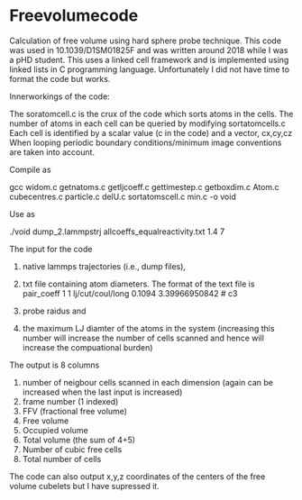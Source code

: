 # Freevolumecode
Calculation of free volume using hard sphere probe technique. This code was used in 10.1039/D1SM01825F and was written around 2018 while I was a pHD student. This uses a linked cell framework and is implemented using linked lists in C programming language. 
Unfortunately I did not have time to format the code but works. 


   
Innerworkings of the code:

The soratomcell.c is the crux of the code which sorts atoms in the cells. 
The number of atoms in each cell can be queried by modifying sortatomcells.c
Each cell is identified by a scalar value (c in the code) and a vector, cx,cy,cz 
When looping periodic boundary conditions/minimum image conventions are taken into account. 


Compile as 

gcc widom.c getnatoms.c getljcoeff.c  gettimestep.c getboxdim.c  Atom.c cubecentres.c particle.c delU.c sortatomscell.c min.c -o void

Use as 

./void  dump_2.lammpstrj allcoeffs_equalreactivity.txt 1.4 7

The input for the code 
1) native lammps trajectories (i.e., dump files),
2) txt file containing atom diameters. The format of the text file is
   pair_coeff 1 1 lj/cut/coul/long 0.1094 3.39966950842 # c3

4) probe raidus and
5) the maximum LJ diamter of the atoms in the system (increasing this number will increase the number of cells scanned and hence will increase the compuational burden)

The output is 8 columns

1. number of neigbour cells scanned in each dimension (again can be increased when the last input is increased)
2. frame number (1 indexed)
3. FFV (fractional free volume) 
4. Free volume
5. Occupied volume
6. Total volume (the sum of 4+5)
7. Number of cubic free cells
8. Total number of cells

The code can also output x,y,z coordinates of the centers of the free volume cubelets but I have supressed it. 

